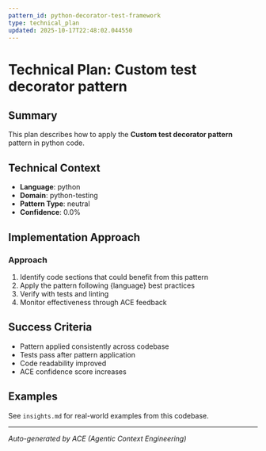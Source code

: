 ```yaml
---
pattern_id: python-decorator-test-framework
type: technical_plan
updated: 2025-10-17T22:48:02.044550
---
```

# Technical Plan: Custom test decorator pattern

## Summary

This plan describes how to apply the **Custom test decorator pattern** pattern in python code.

## Technical Context

- **Language**: python
- **Domain**: python-testing
- **Pattern Type**: neutral
- **Confidence**: 0.0%

## Implementation Approach

### Approach

1. Identify code sections that could benefit from this pattern
2. Apply the pattern following {language} best practices
3. Verify with tests and linting
4. Monitor effectiveness through ACE feedback

## Success Criteria

- Pattern applied consistently across codebase
- Tests pass after pattern application
- Code readability improved
- ACE confidence score increases

## Examples

See `insights.md` for real-world examples from this codebase.

---

*Auto-generated by ACE (Agentic Context Engineering)*
